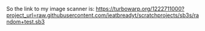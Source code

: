 So the link to my image scanner is: https://turbowarp.org/1222711000?project_url=raw.githubusercontent.com/ieatbreadyt/scratchprojects/sb3s/random+test.sb3
